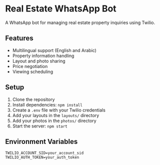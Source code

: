 # Real Estate WhatsApp Bot

A WhatsApp bot for managing real estate property inquiries using Twilio.

## Features

- Multilingual support (English and Arabic)
- Property information handling
- Layout and photo sharing
- Price negotiation
- Viewing scheduling

## Setup

1. Clone the repository
2. Install dependencies: `npm install`
3. Create a `.env` file with your Twilio credentials
4. Add your layouts in the `layouts/` directory
5. Add your photos in the `photos/` directory
6. Start the server: `npm start`

## Environment Variables

```
TWILIO_ACCOUNT_SID=your_account_sid
TWILIO_AUTH_TOKEN=your_auth_token
```